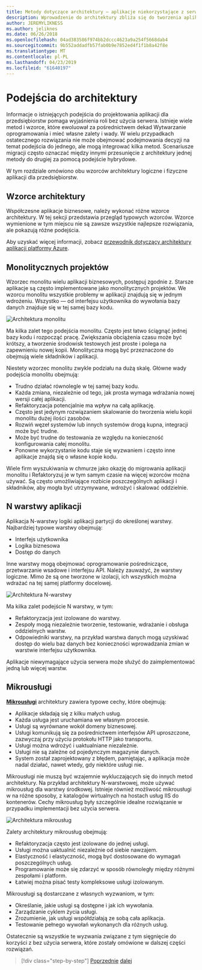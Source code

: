 ```yaml
---
title: Metody dotyczące architektury — aplikacje niekorzystające z serwera
description: Wprowadzenie do architektury zbliża się do tworzenia aplikacji opartych na chmurze przedsiębiorstwa, z architektury N-warstwowej, aby bez użycia serwera.
author: JEREMYLIKNESS
ms.author: jeliknes
ms.date: 06/26/2018
ms.openlocfilehash: 04ad383586f974bb2dccc4623a9a254f5668dab4
ms.sourcegitcommit: 9b552addadfb57fab0b9e7852ed4f1f1b8a42f8e
ms.translationtype: MT
ms.contentlocale: pl-PL
ms.lasthandoff: 04/23/2019
ms.locfileid: "61640197"
---
```

# <a name="architecture-approaches"></a>Podejścia do architektury

Informacje o istniejących podejścia do projektowania aplikacji dla przedsiębiorstw pomaga wyjaśnienia roli bez użycia serwera. Istnieje wiele metod i wzorce, które ewoluował za pośrednictwem dekad Wytwarzanie oprogramowania i mieć własne zalety i wady. W wielu przypadkach ostatecznego rozwiązania nie może obejmować podejmowania decyzji na temat podejścia do jednego, ale mogą integrować kilka metod. Scenariusze migracji często oznaczać między innymi przesunięcie z architektury jednej metody do drugiej za pomocą podejście hybrydowe.

W tym rozdziale omówiono obu wzorców architektury logiczne i fizyczne aplikacji dla przedsiębiorstw.

## <a name="architecture-patterns"></a>Wzorce architektury

Współczesne aplikacje biznesowe, należy wykonać różne wzorce architektury. W tej sekcji przedstawia przegląd typowych wzorców. Wzorce wymienione w tym miejscu nie są zawsze wszystkie najlepsze rozwiązania, ale pokazują różne podejścia.

Aby uzyskać więcej informacji, zobacz [przewodnik dotyczący architektury aplikacji platformy Azure](https://docs.microsoft.com/azure/architecture/guide/).

## <a name="monoliths"></a>Monolitycznych projektów

Wzorzec monolitu wielu aplikacji biznesowych, postępuj zgodnie z. Starsze aplikacje są często implementowane jako monolitycznych projektów. We wzorcu monolitu wszystkie problemy w aplikacji znajdują się w jednym wdrożeniu. Wszystko — od interfejsu użytkownika do wywołania bazy danych znajduje się w tej samej bazy kodu.

![Architektura monolitu](./media/monolith-architecture.png)

Ma kilka zalet tego podejścia monolitu. Często jest łatwo ściągnąć jednej bazy kodu i rozpocząć pracę. Zwiększania obciążenia czasu może być krótszy, a tworzenie środowisk testowych jest proste i polega na zapewnieniu nowej kopii. Monolityczna mogą być przeznaczone do obejmują wiele składników i aplikacji.

Niestety wzorzec monolitu zwykle podziału na dużą skalę. Główne wady podejścia monolitu obejmują:

* Trudno działać równolegle w tej samej bazy kodu.
* Każda zmiana, niezależnie od tego, jak prosta wymaga wdrażania nowej wersji całej aplikacji.
* Refaktoryzacja potencjalnie ma wpływ na całą aplikację.
* Często jest jedynym rozwiązaniem skalowanie do tworzenia wielu kopii monolitu dużej ilości zasobów.
* Rozwiń węzeł systemów lub innych systemów drogą kupna, integracji może być trudne.
* Może być trudne do testowania ze względu na konieczność konfigurowania całej monolitu.
* Ponowne wykorzystanie kodu staje się wyzwaniem i często inne aplikacje znajdą się o własne kopie kodu.

Wiele firm wyszukiwania w chmurze jako okazję do migrowania aplikacji monolitu i Refaktoryzuj je w tym samym czasie na więcej wzorców można używać. Są często umożliwiające rozbicie poszczególnych aplikacji i składników, aby mogła być utrzymywane, wdrożyć i skalować oddzielnie.

## <a name="n-layer-applications"></a>N warstwy aplikacji

Aplikacja N-warstwy logiki aplikacji partycji do określonej warstwy. Najbardziej typowe warstwy obejmują:

* Interfejs użytkownika
* Logika biznesowa
* Dostęp do danych

Inne warstwy mogą obejmować oprogramowanie pośredniczące, przetwarzanie wsadowe i interfejsu API. Należy zauważyć, że warstwy logiczne. Mimo że są one tworzone w izolacji, ich wszystkich można wdrażać na tej samej platformy docelowej.

![Architektura N-warstwy](./media/n-layer-architecture.png)

Ma kilka zalet podejście N warstwy, w tym:

* Refaktoryzacja jest izolowane do warstwy.
* Zespoły mogą niezależnie tworzenie, testowanie, wdrażanie i obsługa oddzielnych warstw.
* Odpowiedniki warstwy, na przykład warstwa danych mogą uzyskiwać dostęp do wielu baz danych bez konieczności wprowadzania zmian w warstwie interfejsu użytkownika.

Aplikacje niewymagające użycia serwera może służyć do zaimplementować jedną lub więcej warstw.

## <a name="microservices"></a>Mikrousługi

**[Mikrousługi](https://docs.microsoft.com/azure/architecture/guide/architecture-styles/microservices)**  architektury zawiera typowe cechy, które obejmują:

* Aplikacje składają się z kilku małych usług.
* Każda usługa jest uruchamiana we własnym procesie.
* Usługi są wyrównane wokół domeny biznesowej.
* Usługi komunikują się za pośrednictwem interfejsów API uproszczone, zazwyczaj przy użyciu protokołu HTTP jako transportu.
* Usługi można wdrożyć i uaktualniane niezależnie.
* Usługi nie są zależne od pojedynczym magazynie danych.
* System został zaprojektowany z błędem, pamiętając, a aplikacja może nadal działać, nawet wtedy, gdy niektóre usługi nie.

Mikrousługi nie muszą być wzajemnie wykluczających się do innych metod architektury. Na przykład architektury N-warstwowej, może używać mikrousług dla warstwy środkowej. Istnieje również możliwość mikrousługi w na różne sposoby, z katalogów wirtualnych na hostach usług IIS do kontenerów. Cechy mikrousług były szczególnie idealne rozwiązanie w przypadku implementacji bez użycia serwera.

![Architektura mikrousług](./media/microservices-architecture.png)

Zalety architektury mikrousług obejmują:

* Refaktoryzacja często jest izolowane do jednej usługi.
* Usługi można uaktualnić niezależnie od siebie nawzajem.
* Elastyczność i elastyczność, mogą być dostosowane do wymagań poszczególnych usług.
* Programowanie może się zdarzyć w sposób równoległy między różnymi zespołami i platform.
* Łatwiej można pisać testy kompleksowe usługi izolowanym.

Mikrousługi są dostarczane z własnych wyzwaniom, w tym:

* Określanie, jakie usługi są dostępne i jak ich wywołania.
* Zarządzanie cyklem życia usługi.
* Zrozumienie, jak usługi współdziałają ze sobą cała aplikacja.
* Testowanie pełnego wywołań wykonanych dla różnych usług.

Ostatecznie są wszystkie te wyzwania związane z tym sięgnięcie do korzyści z bez użycia serwera, które zostały omówione w dalszej części rozwiązań.

>[!div class="step-by-step"]
>[Poprzednie](index.md)
>[dalej](architecture-deployment-approaches.md)